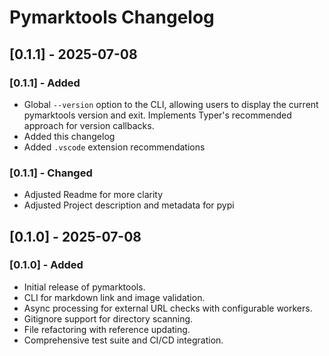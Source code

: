 # Pymarktools Changelog

## [0.1.1] - 2025-07-08

### [0.1.1] - Added

- Global `--version` option to the CLI, allowing users to display the current pymarktools version and exit. Implements Typer's recommended approach for version callbacks.
- Added this changelog
- Added `.vscode` extension recommendations

### [0.1.1] - Changed

- Adjusted Readme for more clarity
- Adjusted Project description and metadata for pypi

## [0.1.0] - 2025-07-08

### [0.1.0] - Added

- Initial release of pymarktools.
- CLI for markdown link and image validation.
- Async processing for external URL checks with configurable workers.
- Gitignore support for directory scanning.
- File refactoring with reference updating.
- Comprehensive test suite and CI/CD integration.
